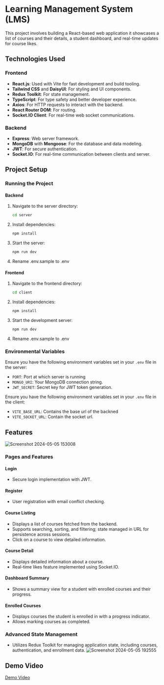 # Learning Management System (LMS)

This project involves building a React-based web application it showcases a list of courses and their details, a student dashboard, and real-time updates for course likes.

## Technologies Used

### Frontend

- **React.js**: Used with Vite for fast development and build tooling.
- **Tailwind CSS** and **DaisyUI**: For styling and UI components.
- **Redux Toolkit**: For state management.
- **TypeScript**: For type safety and better developer experience.
- **Axios**: For HTTP requests to interact with the backend.
- **React Router DOM**: For routing.
- **Socket.IO Client**: For real-time web socket communications.

### Backend

- **Express**: Web server framework.
- **MongoDB** with **Mongoose**: For the database and data modeling.
- **JWT**: For secure authentication.
- **Socket.IO**: For real-time communication between clients and server.

## Project Setup

### Running the Project

#### Backend

1. Navigate to the server directory:
   ```bash
   cd server
   ```
2. Install dependencies:
   ```bash
   npm install
   ```
3. Start the server:
   ```bash
   npm run dev
   ```
4. Rename .env.sample to .env

#### Frontend

1. Navigate to the frontend directory:
   ```bash
   cd client
   ```
2. Install dependencies:
   ```bash
   npm install
   ```
3. Start the development server:
   ```bash
   npm run dev
   ```
4. Rename .env.sample to .env

### Environmental Variables

Ensure you have the following environment variables set in your `.env` file in the server:

- `PORT`: Port at which server is running
- `MONGO_URI`: Your MongoDB connection string.
- `JWT_SECRET`: Secret key for JWT token generation.

Ensure you have the following environment variables set in your `.env` file in the client:

- `VITE_BASE_URL`: Contains the base url of the backned
- `VITE_SOCKET_URL`: Contain the socket url.

## Features

![Screenshot 2024-05-05 153008](https://github.com/Atif-27/Alemeno/assets/116288316/8dab9933-554b-4403-b984-aec58ae1bd7c)


### Pages and Features

#### Login

- Secure login implementation with JWT.

#### Register

- User registration with email conflict checking.

#### Course Listing

- Displays a list of courses fetched from the backend.
- Supports searching, sorting, and filtering; state managed in URL for persistence across sessions.
- Click on a course to view detailed information.

#### Course Detail

- Displays detailed information about a course.
- Real-time likes feature implemented using Socket.IO.

#### Dashboard Summary

- Shows a summary view for a student with enrolled courses and their progress.

#### Enrolled Courses

- Displays courses the student is enrolled in with a progress indicator.
- Allows marking courses as completed.

### Advanced State Management

- Utilizes Redux Toolkit for managing application state, including courses, authentication, and enrollment data.
![Screenshot 2024-05-05 192555](https://github.com/Atif-27/Alemeno/assets/116288316/a140d218-2c02-4c6b-9aeb-d42fd0fae324)

## Demo Video

[Demo Video](https://drive.google.com/file/d/1xG7EhZDqJpjmHQCbc_ZZcMHxZlYWROny/view?usp=sharing)
